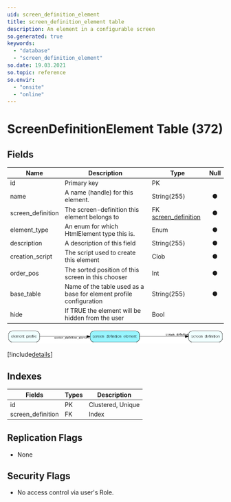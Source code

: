 ```yaml
---
uid: screen_definition_element
title: screen_definition_element table
description: An element in a configurable screen
so.generated: true
keywords:
  - "database"
  - "screen_definition_element"
so.date: 19.03.2021
so.topic: reference
so.envir:
  - "onsite"
  - "online"
---
```


# ScreenDefinitionElement Table (372)

## Fields

| Name | Description | Type | Null |
|------|-------------|------|:----:|
|id|Primary key|PK| |
|name|A name (handle) for this element.|String(255)|&#x25CF;|
|screen\_definition|The screen-definition this element belongs to|FK [screen_definition](screen_definition.md)|&#x25CF;|
|element\_type|An enum for which HtmlElement type this is.|Enum [](enums\Enum.md)|&#x25CF;|
|description|A description of this field|String(255)|&#x25CF;|
|creation\_script|The script used to create this element|Clob|&#x25CF;|
|order\_pos|The sorted position of this screen in this chooser|Int|&#x25CF;|
|base\_table|Name of the table used as a base for element profile configuration|String(255)|&#x25CF;|
|hide|If TRUE the element will be hidden from the user|Bool| |


![screen_definition_element table relationship diagram](media\screen_definition_element.png)

[!include[details](./includes/screen-definition-element.md)]

## Indexes

| Fields | Types | Description |
|--------|-------|-------------|
|id |PK |Clustered, Unique |
|screen\_definition |FK |Index |

## Replication Flags

* None

## Security Flags

* No access control via user's Role.

